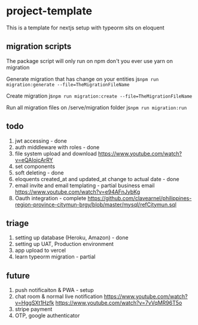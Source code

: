 # project-template
This is a template for nextjs setup with typeorm sits on eloquent

## migration scripts
The package script will only run on npm don't you ever use yarn on migration

Generate migration that has change on your entities
js`npm run migration:generate --file=TheMigrationFileName`

Create migration
js`npm run migration:create --file=TheMigrationFileName`

Run all migration files on /serve/migration folder
js`npm run migration:run`

## todo

1. jwt accessing - done
2. auth middleware with roles - done
3. file system upload and download
https://www.youtube.com/watch?v=eQAIojcArRY
4. set components
5. soft deleting - done
6. eloquents created_at and updated_at change to actual date - done
7. email invite and email templating - partial business email https://www.youtube.com/watch?v=e94AFnJybKg
8. Oauth integration - complete
https://github.com/clavearnel/philippines-region-province-citymun-brgy/blob/master/mysql/refCitymun.sql
## triage

1. setting up database (Heroku, Amazon) - done
2. setting up UAT, Production environment 
3. app upload to vercel
4. learn typeorm migration - partial

## future
1. push notificaiton & PWA - setup
2. chat room & normal live notification
https://www.youtube.com/watch?v=HggSXt1Hzfk
https://www.youtube.com/watch?v=7vVqMR96T5o
3. stripe payment
4. OTP, google authenticator